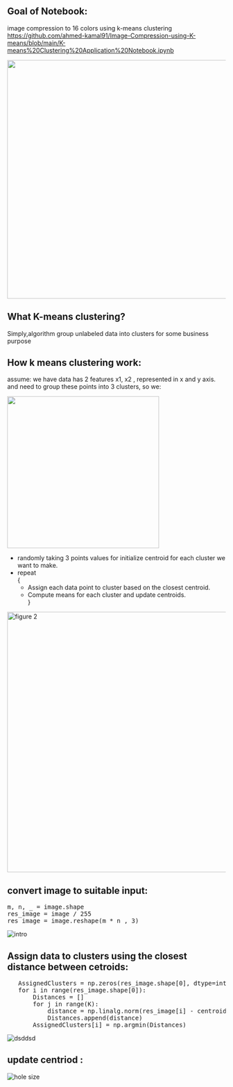 ## Goal of Notebook:
 image compression to 16 colors using k-means clustering </br>
 https://github.com/ahmed-kamal91/Image-Compression-using-K-means/blob/main/K-means%20Clustering%20Application%20Notebook.ipynb

<img width="550" alt="" src="https://user-images.githubusercontent.com/91970695/218614558-57cef9d3-5439-4667-b6ee-01ceb8e82087.png">

## What K-means clustering?
Simply,algorithm group unlabeled data into clusters for some business purpose </br>

## How k means clustering work:

assume:
we have data has 2 features x1, x2 , represented in x and y axis. </br>
and need to group these points into 3 clusters, so we: </br>


<img width="350" alt="" src="https://user-images.githubusercontent.com/91970695/218611026-2fd1f16e-b117-427a-a578-01d815c90f33.png">

* randomly taking 3 points values for initialize centroid for each cluster we want to make.</br>
* repeat </br>
    { </br>
    * Assign each data point to cluster based on the closest centroid.</br>
    * Compute means for each cluster and update centroids.</br>
}</br>

<img width="600" alt="figure 2" src="https://user-images.githubusercontent.com/91970695/218606738-aeba0b7b-8aeb-4637-8af1-1a36dd20bd18.png">


## convert image to suitable input:
<pre>
m, n, _ = image.shape
res_image = image / 255
res_image = image.reshape(m * n , 3)
</pre>

![intro](https://user-images.githubusercontent.com/91970695/218751414-6e10882b-8bfd-4e2f-890c-905eb5873c20.png)


## Assign data to clusters using the closest distance between cetroids:

<pre>
   AssignedClusters = np.zeros(res_image.shape[0], dtype=int)  
   for i in range(res_image.shape[0]):
       Distances = []
       for j in range(K):
           distance = np.linalg.norm(res_image[i] - centroids[j])
           Distances.append(distance)
       AssignedClusters[i] = np.argmin(Distances)
</pre>

![dsddsd](https://user-images.githubusercontent.com/91970695/218744923-b9371dbf-6366-4ffa-937b-105dda0ce9b3.gif)

## update centriod :

![hole size](https://user-images.githubusercontent.com/91970695/218781489-476126c6-b568-489d-b0c6-b9165e4c4e17.gif)

